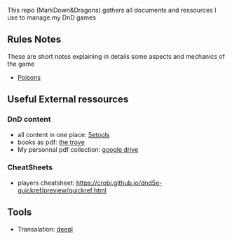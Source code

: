 This repo (MarkDown&Dragons) gathers all documents and ressources I use to manage my DnD games

## Rules Notes
These are short notes explaining in details some aspects and mechanics of the game
- [Poisons](./rules_notes/poisons.html)

## Useful External ressources

### DnD content
- all content in one place: [5etools](https://5e.tools)
- books as pdf: [the trove](https://thetrove.is/Books/Dungeons%20%26%20Dragons%20%5Bmulti%5D/5th%20Edition%20%285e%29/Core/)
- My personnal pdf collection: [google drive](https://drive.google.com/drive/folders/1UG_oDEpwV1EgzwlVToeorw-EO0wOmHTI)

### CheatSheets
- players cheatsheet: https://crobi.github.io/dnd5e-quickref/preview/quickref.html

## Tools
- Transalation: [deepl](deepl.com)

